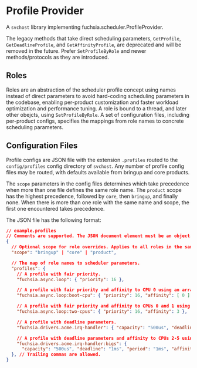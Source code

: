 # Profile Provider

A `svchost` library implementing fuchsia.scheduler.ProfileProvider.

The legacy methods that take direct scheduling parameters, `GetProfile`, `GetDeadlineProfile`, and
`GetAffinityProfile`, are deprecated and will be removed in the future. Prefer `SetProfileByRole`
and newer methods/protocols as they are introduced.

## Roles

Roles are an abstraction of the scheduler profile concept using names instead of direct parameters
to avoid hard-coding scheduling parameters in the codebase, enabling per-product customization and
faster workload optimization and performance tuning. A role is bound to a thread, and later other
obejcts, using `SetProfileByRole`. A set of configuration files, including per-product configs,
specifies the mappings from role names to concrete scheduling parameters.

## Configuration Files

Profile configs are JSON file with the extension `.profiles` routed to the `config/profiles` config
directory of `svchost`. Any number of profile config files may be routed, with defaults available
from bringup and core products.

The `scope` parameters in the config files determines which take precedence when more than one file
defines the same role name. The `product` scope has the highest precedence, followed by `core`, then
`bringup`, and finally none. When there is more than one role with the same name and scope, the
first one encountered takes precedence.

The JSON file has the following format:

```JSON
// example.profiles
// Comments are supported. The JSON document element must be an object.
{
  // Optional scope for role overrides. Applies to all roles in the same file.
  "scope": "bringup" | "core" | "product",

  // The map of role names to scheduler parameters.
  "profiles": {
    // A profile with fair priority.
    "fuchsia.async.loop": { "priority": 16 },

    // A profile with fair priority and affinity to CPU 0 using an array of CPU numbers.
    "fuchsia.async.loop:boot-cpu": { "priority": 16, "affinity": [ 0 ] },

    // A profile with fair priority and affinity to CPUs 0 and 1 using a CPU bitmask.
    "fuchsia.async.loop:two-cpus": { "priority": 16, "affinity": 3 },

    // A profile with deadline parameters.
    "fuchsia.drivers.acme.irq-handler": { "capacity": "500us", "deadline": "1ms", "period": "1ms" },

    // A profile with deadline parameters and affinity to CPUs 2-5 using array of CPU numbers.
    "fuchsia.drivers.acme.irq-handler:bigs": {
      "capacity": "500us", "deadline": "1ms", "period": "1ms", "affinity": [ 2, 3, 4, 5 ] },
  }, // Trailing commas are allowed.
}
```